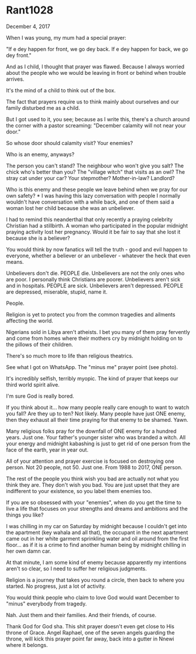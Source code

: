 # Rant1028


December 4, 2017

When I was young, my mum had a special prayer:

"If e dey happen for front, we go dey back. If e dey happen for back, we go dey front."

And as I child, I thought that prayer was flawed. Because I always worried about the people who we would be leaving in front or behind when trouble arrives. 

It's the mind of a child to think out of the box.

The fact that prayers require us to think mainly about ourselves and our family disturbed me as a child. 

But I got used to it, you see; because as I write this, there's a church around the corner with a pastor screaming: "December calamity will not near your door."

So whose door should calamity visit? Your enemies? 

Who is an enemy, anyways?

The person you can't stand? The neighbour who won't give you salt? The chick who's better than you? The "village witch" that visits as an owl? The stray cat under your car? Your stepmother? Mother-in-law? Landlord?

Who is this enemy and these people we leave behind when we pray for our own safety?
*
I was having this lazy conversation with people I normally wouldn't have conversation with a while back, and one of them said a woman lost her child because she was an unbeliever.

I had to remind this neanderthal that only recently a praying celebrity Christian had a stillbirth. A woman who participated in the popular midnight praying activity lost her pregnancy. Would it be fair to say that she lost it because she is a believer?

You would think by now fanatics will tell the truth - good and evil happen to everyone, whether a believer or an unbeliever - whatever the heck that even means.

Unbelievers don't die. PEOPLE die. Unbelievers are not the only ones who are poor. I personally think Christians are poorer. Unbelievers aren't sick and in hospitals. PEOPLE are sick. Unbelievers aren't depressed. PEOPLE are depressed, miserable, stupid, name it. 

People. 

Religion is yet to protect you from the common tragedies and ailments affecting the world. 

Nigerians sold in Libya aren't atheists. I bet you many of them pray fervently and come from homes where their mothers cry by midnight holding on to the pillows of their children.

There's so much more to life than religious theatrics.

See what I got on WhatsApp. The "minus me" prayer point (see photo).

It's incredibly selfish, terribly myopic. The kind of prayer that keeps our third world spirit alive.

I'm sure God is really bored.

If you think about it... how many people really care enough to want to watch you fall? Are they up to ten? Not likely. Many people have just ONE enemy, then they exhaust all their time praying for that enemy to be shamed. Yawn. 

Many religious folks pray for the downfall of ONE enemy for a hundred years. Just one. Your father's younger sister who was branded a witch. All your energy and midnight kabashing is just to get rid of one person from the face of the earth, year in year out.

All of your attention and prayer exercise is focused on destroying one person. Not 20 people, not 50. Just one. From 1988 to 2017, ONE person.

The rest of the people you think wish you bad are actually not what you think they are. They don't wish you bad. You are just upset that they are indifferent to your existence, so you label them enemies too.

If you are so obsessed with your "enemies", when do you get the time to live a life that focuses on your strengths and dreams and ambitions and the things you like? 

I was chilling in my car on Saturday by midnight because I couldn't get into the apartment (key wahala and all that), the occupant in the next apartment came out in her white garment sprinkling water and oil around from the first floor... as if it is a crime to find another human being by midnight chilling in her own damn car. 

At that minute, I am some kind of enemy because apparently my intentions aren't so clear, so I need to suffer her religious judgments. 

Religion is a journey that takes you round a circle, then back to where you started. No progress, just a lot of activity. 

You would think people who claim to love God would want December to "minus" everybody from tragedy.

Nah. Just them and their families. And their friends, of course.

Thank God for God sha. This shit prayer doesn't even get close to His throne of Grace. Angel Raphael, one of the seven angels guarding the throne, will kick this prayer point far away, back into a gutter in Nnewi where it belongs.